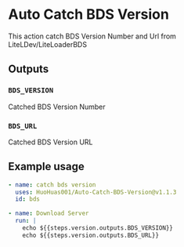 # Auto Catch BDS Version

This action catch BDS Version Number and Url from LiteLDev/LiteLoaderBDS

## Outputs

### `BDS_VERSION`

Catched BDS Version Number

### `BDS_URL`

Catched BDS Version URL

## Example usage

```yaml
- name: catch bds version
  uses: HuoHuas001/Auto-Catch-BDS-Version@v1.1.3
  id: bds

- name: Download Server
  run: |
    echo ${{steps.version.outputs.BDS_VERSION}}
    echo ${{steps.version.outputs.BDS_URL}}

```